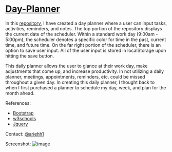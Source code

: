 # [Day-Planner](https://ariehh1.github.io/Day-Planner/)

In this [repository](https://github.com/ariehh1/Day-Planner), I have created a day planner where a user can input tasks, activities, reminders, and notes. The top portion of the repository displays the current date of the scheduler. Within a standard work day (9:00am - 5:00pm), the scheduler denotes a specific color for time in the past, current time, and future time. On the far right portion of the scheduler, there is an option to save user input. All of the user input is stored in localStorage upon hitting the save button.

This daily planner allows the user to glance at their work day, make adjustments that come up, and increase productivity. In not utilizing a daily planner, meetings, appointments, reminders, etc. could be missed throughout a given day. In creating this daily planner, I thought back to when I first purchased a planner to schedule my day, week, and plan for the month ahead.

References:
- [Bootstrap](https://getbootstrap.com/docs/4.4/getting-started/introduction/)
- [w3schools](https://www.w3schools.com/)
- [Jquery](https://jquery.com/)

Contact:
[@ariehh1](https://github.com/ariehh1)

Screenshot:
![image](https://user-images.githubusercontent.com/57271161/71775438-10834800-2f36-11ea-8d34-e14e5254916f.png)
